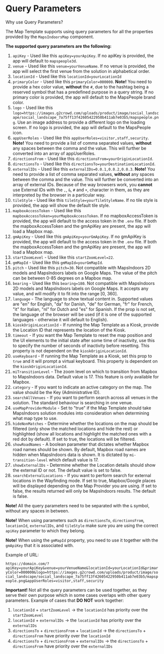 # Query Parameters

Why use Query Parameters?

The Map Template supports using query parameters for all the properties provided by the `MapsIndoorsMap` component.

**The supported query parameters are the following:**

1. `apiKey` - Used like this `apiKey=yourApiKey`. If no apiKey is provided, the app will default to `mapspeople3d`.
2. `venue` - Used like this `venue=yourVenueName`. If no venue is provided, the app will select the first venue from the solution in alphabetical order.
3. `locationId` - Used like this `locationId=yourLocationId`
4. `primaryColor` - Used like this `primaryColor=000000`. **Note!** You need to provide a hex color value, **without** the `#`, due to the hashtag being a reserved symbol that has a predefined purpose in a query string. If no primary color is provided, the app will default to the MapsPeople brand color.
5. `logo` - Used like this `logo=https://images.g2crowd.com/uploads/product/image/social_landscape/social_landscape_7a75ff13f42605422950b411ab7e03b5/mapspeople.png`. Use an image address to provide a different logo on the loading screen. If no logo is provided, the app will default to the MapsPeople icon.
6. `appUserRoles` - Used like this `appUserRoles=visitor,staff,security`. **Note!** You need to provide a list of comma separated values, **without** any spaces between the comma and the value. This will further be converted into an array of appUserRoles.
7. `directionsFrom` - Used like this `directionsFrom=yourOriginLocationId`.
8. `directionsTo` - Used like this `directionsTo=yourDestinationLocationId`.
9. `externalIDs` - Used like this `externalIDs=0.0.1,0.0.2,0.0.3`. **Note!** You need to provide a list of comma separated values, **without** any spaces between the comma and the value. This will further be converted into an array of external IDs. Because of the way browsers work, you **cannot** use External IDs with the `,`, `&`, `#` and `+`, character in them, as they are interpreted by the browser in a particular way.
10. `tileStyle` - Used like this `tileStyle=yourTileStyleName`. If no tile style is provided, the app will show the default tile style.
11. `mapboxAccessToken` - Used like this `mapboxAccessToken=yourMapboxAccessToken`. If no mapboxAccessToken is provided, the app will default to the access token in the `.env` file.  If both the mapboxAccessToken and the gmApiKey are present, the app will load a Mapbox map.
12. `gmApiKey` - Used like this `gmApiKey=yourGmApiKey`. If no gmApiKey is provided, the app will default to the access token in the `.env` file. If both the mapboxAccessToken and the gmApiKey are present, the app will load a Mapbox map.
13. `startZoomLevel` - Used like this `startZoomLevel=22`.
14. `gmMapId` - Used like this `gmMapId=yourGmMapId`.
15. `pitch` - Used like this `pitch=30`. Not compatible with MapsIndoors 2D models and MapsIndoors labels on Google Maps. The value of the pitch can be between 0-85 degrees on a Mapbox map.
16. `bearing` - Used like this `bearing=180`. Not compatible with MapsIndoors 2D models and MapsIndoors labels on Google Maps. It accepts any value, and will modify it to fit into the range \[0, 360].
17. `language` - The language to show textual content in. Supported values are "en" for English, "da" for Danish, "de" for German, "fr" for French, "it" for Italian, "nl" for Dutch and "es" for Spanish. If the prop is not set, the language of the browser will be used (if it is one of the supported languages - otherwise it will default to English).
18. `kioskOriginLocationId` - If running the Map Template as a Kiosk, provide the Location ID that represents the location of the Kiosk.
19. `timeout` - If you want the Map Template to reset the map position and the UI elements to the initial state after some time of inactivity, use this to specify the number of seconds of inactivity before resetting. This property is not dependent on the `kioskOriginLocationId`.
20. `useKeyboard` - If running the Map Template as a Kiosk, set this prop to `true` and it will prompt a virtual keyboard. This property is dependent on the `kioskOriginLocationId`.
21. `miTransitionLevel` - The zoom level on which to transition from Mapbox to MapsIndoors data. Default value is 17. This feature is only available for Mapbox.
22. `category` - If you want to indicate an active category on the map. The value should be the Key (Administrative ID).
23. `searchAllVenues` - If you want to perform search across all venues in the solution. The standard behaviour is searching in one venue.
24. `useMapProviderModule` - Set to "true" if the Map Template should take MapsIndoors solution modules into consideration when determining what map type to use.
25. `hideNonMatches` - Determine whether the locations on the map should be filtered (only show the matched locations and hide the rest) or highlighted (show all locations and highlight the matched ones with a red dot by default). If set to true, the locations will be filtered.
26. `showRoadNames` - A boolean parameter that dictates whether Mapbox road names should be shown. By default, Mapbox road names are hidden when MapsIndoors data is shown. It is dictated by `mi-transition-level` which default value is 17.
27. `showExternalIDs` - Determine whether the Location details should show the external ID or not. The default value is set to false.
28. `searchExternalLocations` - If you want to perform search for external locations in the Wayfinding mode. If set to true, Mapbox/Google places will be displayed depending on the Map Provider you are using. If set to false, the results returned will only be MapsIndoors results. The default is false.

**Note!** All the query parameters need to be separated with the `&` symbol, without any spaces in between.

**Note!** When using parameters such as `directionsTo`, `directionsFrom`, `locationId`, `externalIDs`, and `tileStyle` make sure you are using the correct `apiKey` parameter to which they belong.

**Note!** When using the `gmMapId` property, you need to use it together with the `gmApiKey` that it is associated with.

Example of URL:

`https://domain.com/?apiKey=yourApiKey&venue=yourVenueName&locationId=yourLocationId&primaryColor=000000&logo=https://images.g2crowd.com/uploads/product/image/social_landscape/social_landscape_7a75ff13f42605422950b411ab7e03b5/mapspeople.png&appUserRoles=visitor,staff,security`

**Important!** Not all the query parameters can be used together, as they serve their own purpose which in some cases overlaps with other query parameters. Example of cases that **DO NOT** work together:

1. `locationId` + `startZoomLevel` → the `locationId` has priority over the `startZoomLevel`
2. `locationId` + `externalIDs` → the `locationId` has priority over the `externalIDs`
3. `directionsTo` + `directionsFrom` + `locationId` → the `directionsTo` + `directionsFrom` have priority over the `locationId`
4. `directionsTo` + `directionsFrom` + `externalIDs` → the `directionsTo` + `directionsFrom` have priority over the `externalIDs`
